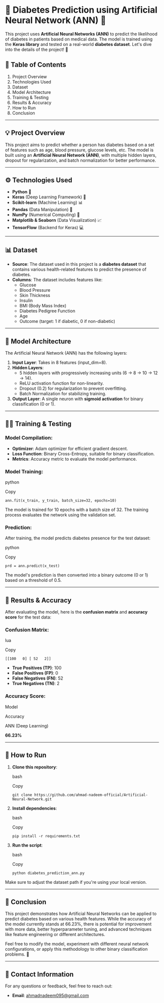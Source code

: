 🌟 **Diabetes Prediction using Artificial Neural Network (ANN)** 🌟
===================================================================

This project uses **Artificial Neural Networks (ANN)** to predict the likelihood of diabetes in patients based on medical data. The model is trained using the **Keras library** and tested on a real-world **diabetes dataset**. Let's dive into the details of the project! 🚀

📝 **Table of Contents**
------------------------

1.  Project Overview
2.  Technologies Used
3.  Dataset
4.  Model Architecture
5.  Training & Testing
6.  Results & Accuracy
7.  How to Run
8.  Conclusion

* * *

💡 **Project Overview**
-----------------------

This project aims to predict whether a person has diabetes based on a set of features such as age, blood pressure, glucose levels, etc. The model is built using an **Artificial Neural Network (ANN)**, with multiple hidden layers, dropout for regularization, and batch normalization for better performance.

* * *

⚙️ **Technologies Used**
------------------------

*   **Python** 🐍
*   **Keras** (Deep Learning Framework) 🧠
*   **Scikit-learn** (Machine Learning) 📊
*   **Pandas** (Data Manipulation) 🧮
*   **NumPy** (Numerical Computing) 🔢
*   **Matplotlib & Seaborn** (Data Visualization) 📈
*   **TensorFlow** (Backend for Keras) 💻

* * *

📊 **Dataset**
--------------

*   **Source**: The dataset used in this project is a **diabetes dataset** that contains various health-related features to predict the presence of diabetes.
*   **Columns**: The dataset includes features like:
    *   Glucose
    *   Blood Pressure
    *   Skin Thickness
    *   Insulin
    *   BMI (Body Mass Index)
    *   Diabetes Pedigree Function
    *   Age
    *   Outcome (target: 1 if diabetic, 0 if non-diabetic)

* * *

🧠 **Model Architecture**
-------------------------

The Artificial Neural Network (ANN) has the following layers:

1.  **Input Layer**: Takes in 8 features (input\_dim=8).
2.  **Hidden Layers**:
    *   5 hidden layers with progressively increasing units (6 → 8 → 10 → 12 → 14).
    *   ReLU activation function for non-linearity.
    *   Dropout (0.2) for regularization to prevent overfitting.
    *   Batch Normalization for stabilizing training.
3.  **Output Layer**: A single neuron with **sigmoid activation** for binary classification (0 or 1).

* * *

🏋️‍♀️ **Training & Testing**
-----------------------------

### **Model Compilation**:

*   **Optimizer**: Adam optimizer for efficient gradient descent.
*   **Loss Function**: Binary Cross-Entropy, suitable for binary classification.
*   **Metrics**: Accuracy metric to evaluate the model performance.

### **Model Training**:

python

Copy

`ann.fit(x_train, y_train, batch_size=32, epochs=10)` 

The model is trained for 10 epochs with a batch size of 32. The training process evaluates the network using the validation set.

### **Prediction**:

After training, the model predicts diabetes presence for the test dataset:

python

Copy

`prd = ann.predict(x_test)` 

The model's prediction is then converted into a binary outcome (0 or 1) based on a threshold of 0.5.

* * *

🏅 **Results & Accuracy**
-------------------------

After evaluating the model, here is the **confusion matrix** and **accuracy score** for the test data:

### **Confusion Matrix:**

lua

Copy

`[[100   0]
 [ 52   2]]` 

*   **True Positives (TP)**: 100
*   **False Positives (FP)**: 0
*   **False Negatives (FN)**: 52
*   **True Negatives (TN)**: 2

### **Accuracy Score:**

Model

Accuracy

ANN (Deep Learning)

**66.23%**

* * *

🚀 **How to Run**
-----------------

1.  **Clone this repository**:
    
    bash
    
    Copy
    
    `git clone https://github.com/ahmad-nadeem-official/Artificial-Neural-Network.git` 
    
2.  **Install dependencies**:
    
    bash
    
    Copy
    
    `pip install -r requirements.txt` 
    
3.  **Run the script**:
    
    bash
    
    Copy
    
    `python diabetes_prediction_ann.py` 
    

Make sure to adjust the dataset path if you're using your local version.

* * *

📝 **Conclusion**
-----------------

This project demonstrates how Artificial Neural Networks can be applied to predict diabetes based on various health features. While the accuracy of the model currently stands at 66.23%, there is potential for improvement with more data, better hyperparameter tuning, and advanced techniques like feature engineering or different architectures.

Feel free to modify the model, experiment with different neural network configurations, or apply this methodology to other binary classification problems. 🌟

* * *

📢 **Contact Information**
--------------------------

For any questions or feedback, feel free to reach out:

*   **Email**: ahmadnadeem095@gmail.com